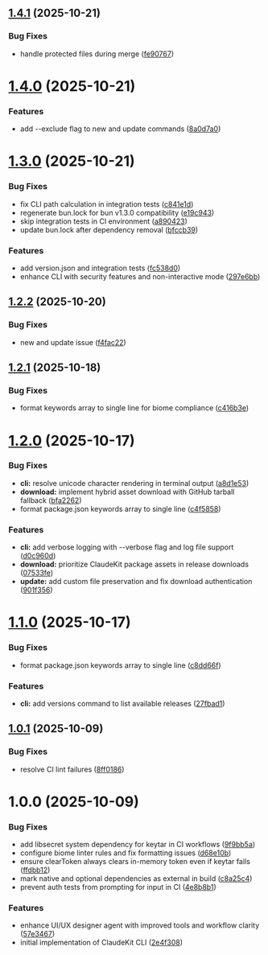 ## [1.4.1](https://github.com/mrgoonie/claudekit-cli/compare/v1.4.0...v1.4.1) (2025-10-21)


### Bug Fixes

* handle protected files during merge ([fe90767](https://github.com/mrgoonie/claudekit-cli/commit/fe907670932fc5b39521586ef798f73cd1130180))

# [1.4.0](https://github.com/mrgoonie/claudekit-cli/compare/v1.3.0...v1.4.0) (2025-10-21)


### Features

* add --exclude flag to new and update commands ([8a0d7a0](https://github.com/mrgoonie/claudekit-cli/commit/8a0d7a00de70823d4fecac26d4c7e82c4df2ab0f))

# [1.3.0](https://github.com/mrgoonie/claudekit-cli/compare/v1.2.2...v1.3.0) (2025-10-21)


### Bug Fixes

* fix CLI path calculation in integration tests ([c841e1d](https://github.com/mrgoonie/claudekit-cli/commit/c841e1d68abf9d1a8a714cd5dcec54357fc8c646))
* regenerate bun.lock for bun v1.3.0 compatibility ([e19c943](https://github.com/mrgoonie/claudekit-cli/commit/e19c943ad5b653694476527226448850c537c88d))
* skip integration tests in CI environment ([a890423](https://github.com/mrgoonie/claudekit-cli/commit/a890423b8e9d791c1387c4219dde78298b57159d))
* update bun.lock after dependency removal ([bfccb39](https://github.com/mrgoonie/claudekit-cli/commit/bfccb393aa12b395429aef8d8440b22417c8438b))


### Features

* add version.json and integration tests ([fc538d0](https://github.com/mrgoonie/claudekit-cli/commit/fc538d033f579962f8aee73ae3f8a25370189037))
* enhance CLI with security features and non-interactive mode ([297e6bb](https://github.com/mrgoonie/claudekit-cli/commit/297e6bba73f87411d3be9918929a35758b62be41))

## [1.2.2](https://github.com/mrgoonie/claudekit-cli/compare/v1.2.1...v1.2.2) (2025-10-20)


### Bug Fixes

* new and update issue ([f4fac22](https://github.com/mrgoonie/claudekit-cli/commit/f4fac224792fe82c1556f4b9ba7a6dcfc50aa84f))

## [1.2.1](https://github.com/mrgoonie/claudekit-cli/compare/v1.2.0...v1.2.1) (2025-10-18)


### Bug Fixes

* format keywords array to single line for biome compliance ([c416b3e](https://github.com/mrgoonie/claudekit-cli/commit/c416b3e2d0bddca73ca8a3e60cdc5d32e15c888e))

# [1.2.0](https://github.com/mrgoonie/claudekit-cli/compare/v1.1.0...v1.2.0) (2025-10-17)


### Bug Fixes

* **cli:** resolve unicode character rendering in terminal output ([a8d1e53](https://github.com/mrgoonie/claudekit-cli/commit/a8d1e53462be644e8435b17a6679453860a1c06a))
* **download:** implement hybrid asset download with GitHub tarball fallback ([bfa2262](https://github.com/mrgoonie/claudekit-cli/commit/bfa22624562f5098a017c38d39906315edde98a4))
* format package.json keywords array to single line ([c4f5858](https://github.com/mrgoonie/claudekit-cli/commit/c4f5858dc1e4d95df5b9e4233884f7ba8b09a09a))


### Features

* **cli:** add verbose logging with --verbose flag and log file support ([d0c960d](https://github.com/mrgoonie/claudekit-cli/commit/d0c960d7115f4eb38b328f08ed980eda12dacd4b))
* **download:** prioritize ClaudeKit package assets in release downloads ([07533fe](https://github.com/mrgoonie/claudekit-cli/commit/07533fead1ed7f8382db81b65c4b82a7578ac86f))
* **update:** add custom file preservation and fix download authentication ([901f356](https://github.com/mrgoonie/claudekit-cli/commit/901f356de0fed1c68e3ad249d293f3eb3867bacf))

# [1.1.0](https://github.com/mrgoonie/claudekit-cli/compare/v1.0.1...v1.1.0) (2025-10-17)


### Bug Fixes

* format package.json keywords array to single line ([c8dd66f](https://github.com/mrgoonie/claudekit-cli/commit/c8dd66faa94a84188790947fe3ee6f562d63cd46))


### Features

* **cli:** add versions command to list available releases ([27fbad1](https://github.com/mrgoonie/claudekit-cli/commit/27fbad1be3b5df90cb85ba9a3dd1b0eeb4fa6125))

## [1.0.1](https://github.com/mrgoonie/claudekit-cli/compare/v1.0.0...v1.0.1) (2025-10-09)


### Bug Fixes

* resolve CI lint failures ([8ff0186](https://github.com/mrgoonie/claudekit-cli/commit/8ff0186d8381003802c70c7cc17383e5662239a1))

# 1.0.0 (2025-10-09)


### Bug Fixes

* add libsecret system dependency for keytar in CI workflows ([9f9bb5a](https://github.com/mrgoonie/claudekit-cli/commit/9f9bb5a351fb3071d3929fbc8c916ca88ec0167d))
* configure biome linter rules and fix formatting issues ([d68e10b](https://github.com/mrgoonie/claudekit-cli/commit/d68e10bb1e65e525069ac3b3401ae9fc8131c15e))
* ensure clearToken always clears in-memory token even if keytar fails ([ffdbb12](https://github.com/mrgoonie/claudekit-cli/commit/ffdbb12dc20f5f171be94f4fb51745eff9b6c799))
* mark native and optional dependencies as external in build ([c8a25c4](https://github.com/mrgoonie/claudekit-cli/commit/c8a25c40fb53e5bcda6fe48522ffa21f9e2907e5))
* prevent auth tests from prompting for input in CI ([4e8b8b1](https://github.com/mrgoonie/claudekit-cli/commit/4e8b8b149f03b1ae05b3fb27846786c34e58d284))


### Features

* enhance UI/UX designer agent with improved tools and workflow clarity ([57e3467](https://github.com/mrgoonie/claudekit-cli/commit/57e3467c88c951e83fe5680358a4a5ac0e3b44d3))
* initial implementation of ClaudeKit CLI ([2e4f308](https://github.com/mrgoonie/claudekit-cli/commit/2e4f308bc99b8811ea0cc72b91a18b286b9fbd3e))
